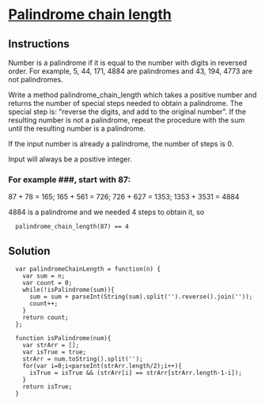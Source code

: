 # [Palindrome chain length](https://www.codewars.com/kata/palindrome-chain-length/train/javascript)

## Instructions
  
  Number is a palindrome if it is equal to the number with digits in reversed order. For example, 5, 44, 171, 4884 are palindromes and 43, 194, 4773 are not palindromes.

  Write a method palindrome_chain_length which takes a positive number and returns the number of special steps needed to obtain a palindrome. The special step is: "reverse the digits, and add to the original number". If the resulting number is not a palindrome, repeat the procedure with the sum until the resulting number is a palindrome.

  If the input number is already a palindrome, the number of steps is 0.

  Input will always be a positive integer.

  ### For example ###, start with 87:

  87 + 78 = 165; 165 + 561 = 726; 726 + 627 = 1353; 1353 + 3531 = 4884

  4884 is a palindrome and we needed 4 steps to obtain it, so 
  
```
  palindrome_chain_length(87) == 4
```
  
## Solution

```
  var palindromeChainLength = function(n) {
    var sum = n;
    var count = 0;
    while(!isPalindrome(sum)){
      sum = sum + parseInt(String(sum).split('').reverse().join(''));
      count++;
    }
    return count;
  };

  function isPalindrome(num){
    var strArr = [];
    var isTrue = true;
    strArr = num.toString().split('');
    for(var i=0;i<parseInt(strArr.length/2);i++){
      isTrue = isTrue && (strArr[i] == strArr[strArr.length-1-i]);
    }
    return isTrue;
  }
```

